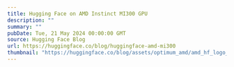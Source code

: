 ```yaml
---
title: Hugging Face on AMD Instinct MI300 GPU
description: ""
summary: ""
pubDate: Tue, 21 May 2024 00:00:00 GMT
source: Hugging Face Blog
url: https://huggingface.co/blog/huggingface-amd-mi300
thumbnail: "https://huggingface.co/blog/assets/optimum_amd/amd_hf_logo_fixed.png"
---
```


